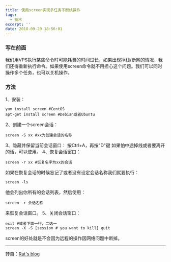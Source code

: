 ```yaml
---
title: 使用screen实现多任务不断线操作
tags:
  - 技术
excerpt: ''
date: 2018-09-20 18:56:01
---
```


### 写在前面

我们用VPS执行某些命令时可能耗费的时间过长，如果出现掉线/断网的情况，我们还得重新执行命令。如果使用screen命令就不用担心这个问题。我们可以同时操作多个任务，也可以关机操作。

### 方法

1、安装：

    yum install screen #CentOS
    apt-get install screen #Debian或者Ubuntu
    

2、创建一个screen会话：

    screen -S xx #xx为创建会话的名称
    

3、隐藏并保留当前会话窗口： 按Ctrl+A，再按"D"键 如果怕中途掉线或者要离开的话，可以使用。 4、恢复会话窗口：

    screen -r xx #恢复名字为xx的会话
    

如果在恢复会话的时候忘记了或者没有设定会话名称我们就要执行：

    screen -ls
    

他会列出你所有的会话列表，然后使用：

    screen -r 会话名称
    

来恢复会话窗口。 5、关闭会话窗口：

    exit #或者下面一行，二选一
    screen -X -S [session # you want to kill] quit
    

screen的好处就是不会因为远程的操作因网络问题中断掉。

* * *

转自：[Rat's blog](https://www.moerats.com/archives/142/ "Rat's blog")